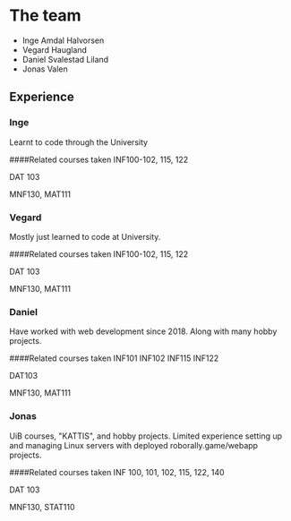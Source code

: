 # The team
 * Inge Amdal Halvorsen
 * Vegard Haugland
 * Daniel Svalestad Liland
 * Jonas Valen

## Experience

### Inge
Learnt to code through the University

####Related courses taken
INF100-102, 115, 122

DAT 103 

MNF130, MAT111

### Vegard
Mostly just learned to code at University.

####Related courses taken
INF100-102, 115, 122

DAT 103

MNF130, MAT111

### Daniel
Have worked with web development since 2018. Along with many hobby projects.

####Related courses taken
INF101 INF102 INF115 INF122

DAT103

MNF130, MAT111

### Jonas
UiB courses, "KATTIS", and hobby projects.
Limited experience setting up and managing Linux servers with deployed roborally.game/webapp projects.

####Related courses taken
INF 100, 101, 102, 115, 122, 140

DAT 103

MNF130, STAT110